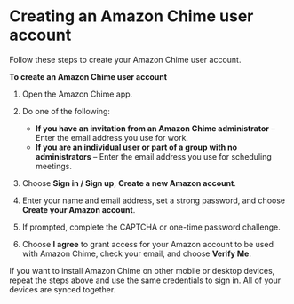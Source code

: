 # Creating an Amazon Chime user account<a name="create-account"></a>

Follow these steps to create your Amazon Chime user account\.

**To create an Amazon Chime user account**

1. Open the Amazon Chime app\.

1. Do one of the following:
   + **If you have an invitation from an Amazon Chime administrator** – Enter the email address you use for work\.
   + **If you are an individual user or part of a group with no administrators** – Enter the email address you use for scheduling meetings\.

1. Choose **Sign in / Sign up**, **Create a new Amazon account**\.

1. Enter your name and email address, set a strong password, and choose **Create your Amazon account**\.

1. If prompted, complete the CAPTCHA or one\-time password challenge\.

1. Choose **I agree** to grant access for your Amazon account to be used with Amazon Chime, check your email, and choose **Verify Me**\.

If you want to install Amazon Chime on other mobile or desktop devices, repeat the steps above and use the same credentials to sign in\. All of your devices are synced together\.